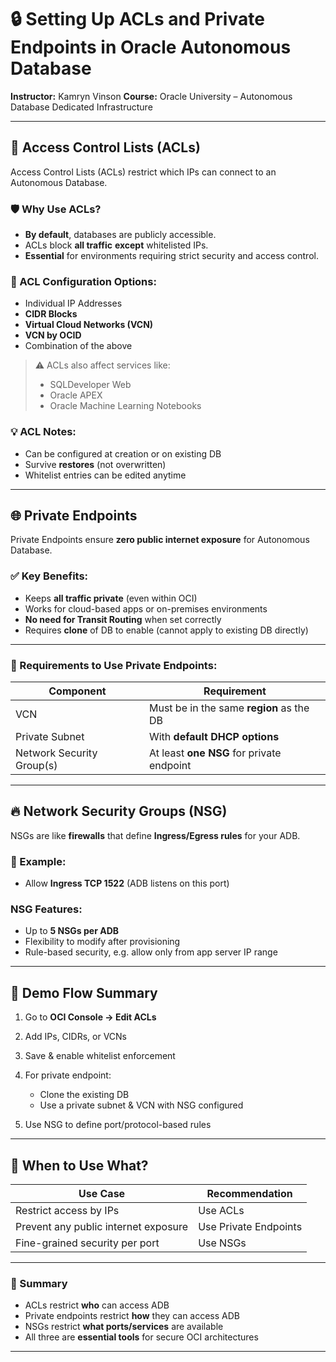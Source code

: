 # 🔒 Setting Up ACLs and Private Endpoints in Oracle Autonomous Database

**Instructor:** Kamryn Vinson
**Course:** Oracle University – Autonomous Database Dedicated Infrastructure

---

## 🔐 Access Control Lists (ACLs)

Access Control Lists (ACLs) restrict which IPs can connect to an Autonomous Database.

### 🛡️ Why Use ACLs?

* **By default**, databases are publicly accessible.
* ACLs block **all traffic** **except** whitelisted IPs.
* **Essential** for environments requiring strict security and access control.

### 🔧 ACL Configuration Options:

* Individual IP Addresses
* **CIDR Blocks**
* **Virtual Cloud Networks (VCN)**
* **VCN by OCID**
* Combination of the above

> ⚠️ ACLs also affect services like:
>
> * SQLDeveloper Web
> * Oracle APEX
> * Oracle Machine Learning Notebooks

### 💡 ACL Notes:

* Can be configured at creation or on existing DB
* Survive **restores** (not overwritten)
* Whitelist entries can be edited anytime

---

## 🌐 Private Endpoints

Private Endpoints ensure **zero public internet exposure** for Autonomous Database.

### ✅ Key Benefits:

* Keeps **all traffic private** (even within OCI)
* Works for cloud-based apps or on-premises environments
* **No need for Transit Routing** when set correctly
* Requires **clone** of DB to enable (cannot apply to existing DB directly)

---

### 🧱 Requirements to Use Private Endpoints:

| Component                 | Requirement                               |
| ------------------------- | ----------------------------------------- |
| VCN                       | Must be in the same **region** as the DB  |
| Private Subnet            | With **default DHCP options**             |
| Network Security Group(s) | At least **one NSG** for private endpoint |

---

## 🔥 Network Security Groups (NSG)

NSGs are like **firewalls** that define **Ingress/Egress rules** for your ADB.

### 📌 Example:

* Allow **Ingress TCP 1522** (ADB listens on this port)

### NSG Features:

* Up to **5 NSGs per ADB**
* Flexibility to modify after provisioning
* Rule-based security, e.g. allow only from app server IP range

---

## 🧪 Demo Flow Summary

1. Go to **OCI Console → Edit ACLs**
2. Add IPs, CIDRs, or VCNs
3. Save & enable whitelist enforcement
4. For private endpoint:

   * Clone the existing DB
   * Use a private subnet & VCN with NSG configured
5. Use NSG to define port/protocol-based rules

---

## 🧭 When to Use What?

| Use Case                             | Recommendation        |
| ------------------------------------ | --------------------- |
| Restrict access by IPs               | Use ACLs              |
| Prevent any public internet exposure | Use Private Endpoints |
| Fine-grained security per port       | Use NSGs              |

---

### 🏁 Summary

* ACLs restrict **who** can access ADB
* Private endpoints restrict **how** they can access ADB
* NSGs restrict **what ports/services** are available
* All three are **essential tools** for secure OCI architectures

---
